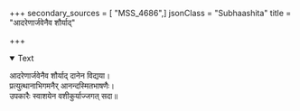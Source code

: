 +++
secondary_sources = [ "MSS_4686",]
jsonClass = "Subhaashita"
title = "आदरेणार्जवेनैव शौर्याद्"

+++

<details open><summary>Text</summary>

आदरेणार्जवेनैव शौर्याद् दानेन विद्यया।  
प्रत्युत्थानाभिगमनैर् आनन्दस्मितभाषणैः।  
उपकारैः स्वाशयेन वशीकुर्याज्जगत् सदा॥
</details>
